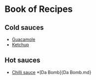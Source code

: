 # Book of Recipes

## Cold sauces
* [Guacamole](guacamole.md)
* [Ketchup](ketchup.md)

## Hot sauces
* [Chilli sauce](chilli.md)
*[Da Bomb]{Da Bomb.md}